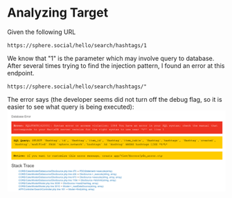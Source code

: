 # Analyzing Target
Given the following URL
```
https://sphere.social/hello/search/hashtags/1
```
We know that "1" is the parameter which may involve query to database. After several times trying to find the injection pattern, I found an error at this endpoint.

```
https://sphere.social/hello/search/hashtags/"
```

The error says (the developer seems did not turn off the debug flag, so it is easier to see what query is being executed):
![error](./001.png)